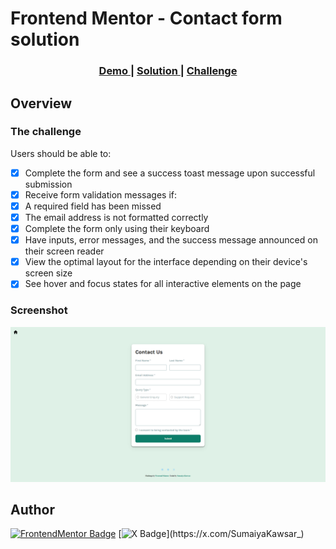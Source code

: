 # Frontend Mentor - Contact form solution

<div align="center">
  <h3>
    <a href="https://sumaiyakawsar.github.io/frontend-mentor-challenges-using-react/#/project21">
      Demo
    </a>
    <span> | </span>
    <a href="https://github.com/sumaiyakawsar/frontend-mentor-challenges-using-react/tree/main/src/pages/21-contact-form">
      Solution
    </a>
    <span> | </span>
    <a href="https://www.frontendmentor.io/challenges/contact-form--G-hYlqKJj">
      Challenge
    </a>
  </h3>
</div>
 

 

## Overview

### The challenge

Users should be able to:

- [x] Complete the form and see a success toast message upon successful submission
- [x] Receive form validation messages if:
- [x] A required field has been missed
- [x] The email address is not formatted correctly
- [x] Complete the form only using their keyboard
- [x] Have inputs, error messages, and the success message announced on their screen reader
- [x] View the optimal layout for the interface depending on their device's screen size
- [x] See hover and focus states for all interactive elements on the page
  
### Screenshot

![Screenshot](../homepage/images/project21-contact-form.png)

 

   
## Author

[![FrontendMentor Badge](https://img.shields.io/badge/-_SumaiyaKawsar_-3F54A3?style=plastic&labelColor=3F54A3&logo=frontend-mentor&logoColor=white&link=https://www.frontendmentor.io/profile/sumaiyakawsar)](https://www.frontendmentor.io/profile/sumaiyakawsar) [![X Badge](https://img.shields.io/badge/-_SumaiyaKawsar_-black?style=plastic&labelColor=black&logo=X&logoColor=white&link=https://x.com/SumaiyaKawsar_)](https://x.com/SumaiyaKawsar_)